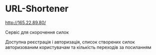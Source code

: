 # URL-Shortener
http://165.22.89.80/

Сервіс для скорочення силок

Доступна реєстрація і авторизація, список створених силок авторизованим користувачам та кількість переходів за посиланням

